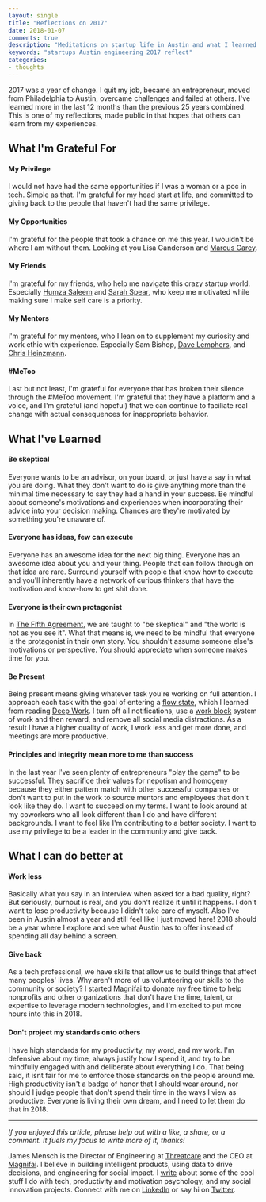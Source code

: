 ```yaml
---
layout: single
title: "Reflections on 2017"
date: 2018-01-07
comments: true
description: "Meditations on startup life in Austin and what I learned in 2017."
keywords: "startups Austin engineering 2017 reflect"
categories:
- thoughts
---
```


2017 was a year of change. I quit my job, became an entrepreneur, moved from Philadelphia to Austin, overcame challenges and failed at others.
I've learned more in the last 12 months than the previous 25 years combined. This is one of my reflections, made public in that hopes that others can learn from my experiences.

## What I'm Grateful For

#### My Privilege
I would not have had the same opportunities if I was a woman or a poc in tech. Simple as that.
I'm grateful for my head start at life, and committed to giving back to the people that haven't had the same privilege.


#### My Opportunities
I'm grateful for the people that took a chance on me this year. I wouldn't be where I am without them. Looking at you Lisa Ganderson and [Marcus Carey](https://twitter.com/marcusjcarey).


#### My Friends
I'm grateful for my friends, who help me navigate this crazy startup world. Especially [Humza Saleem](https://twitter.com/hsaleem101) and [Sarah Spear](https://twitter.com/spearsarah), who keep me motivated while making sure I make self care is a priority.


#### My Mentors
I'm grateful for my mentors, who I lean on to supplement my curiosity and work ethic with experience. Especially Sam Bishop, [Dave Lemphers](https://twitter.com/davidlem), and [Chris Heinzmann](https://twitter.com/sirchristian).

#### #MeToo
Last but not least, I'm grateful for everyone that has broken their silence through the #MeToo movement. I'm grateful that they have a platform and a voice, and I'm grateful (and hopeful) that we can continue to faciliate real change with actual consequences for inappropriate behavior.

## What I've Learned
#### Be skeptical
Everyone wants to be an advisor, on your board, or just have a say in what you are doing.
What they don't want to do is give anything more than the minimal time necessary to say they had a hand in your success.
Be mindful about someone's motivations and experiences when incorporating their advice into your decision making. Chances are they're motivated by something you're unaware of.


#### Everyone has ideas, few can execute
Everyone has an awesome idea for the next big thing. Everyone has an awesome idea about you and your thing. People that can follow through on that idea are rare.
Surround yourself with people that know how to execute and you'll inherently have a network of curious thinkers that have the motivation and know-how to get shit done.


#### Everyone is their own protagonist
In [The Fifth Agreement](https://www.amazon.com/Fifth-Agreement-Practical-Self-Mastery-Toltec/dp/1878424610), we are taught to "be skeptical" and "the world is not as you see it".
What that means is, we need to be mindful that everyone is the protagonist in their own story. You shouldn't assume someone else's motivations or perspective. You should appreciate when someone makes time for you.


#### Be Present
Being present means giving whatever task you're working on full attention. I approach each task with the goal of entering a [flow state](https://en.wikipedia.org/wiki/Flow_(psychology)), which I learned from reading [Deep Work](https://www.amazon.com/Deep-Work-Focused-Success-Distracted/dp/1455586692). I turn off all notifications, use a [work block](https://medium.com/growthvarsity/managing-willpower-and-staying-productive-26448cf1f048) system of work and then reward, and remove all social media distractions. As a result I have a higher quality of work, I work less and get more done, and meetings are more productive.


#### Principles and integrity mean more to me than success
In the last year I've seen plenty of entrepreneurs "play the game" to be successful. They sacrifice their values for nepotism and homogeny because they either pattern match with other successful companies or don't want to put in the work to source mentors and employees that don't look like they do. I want to succeed on my terms. I want to look around at my coworkers who all look different than I do and have different backgrounds. I want to feel like I'm contributing to a better society. I want to use my privilege to be a leader in the community and give back.

## What I can do better at


#### Work less
Basically what you say in an interview when asked for a bad quality, right? But seriously, burnout is real, and you don't realize it until it happens. I don't want to lose productivity because I didn't take care of myself. Also I've been in Austin almost a year and still feel like I just moved here! 2018 should be a year where I explore and see what Austin has to offer instead of spending all day behind a screen.


#### Give back
As a tech professional, we have skills that allow us to build things that affect many peoples' lives. Why aren't more of us volunteering our skills to the community or society? I started [Magnifai](http://magnifai.io) to donate my free time to help nonprofits and other organizations that don't have the time, talent, or expertise to leverage modern technologies, and I'm excited to put more hours into this in 2018.


#### Don't project my standards onto others
I have high standards for my productivity, my word, and my work. I'm defensive about my time, always justify how I spend it, and try to be mindfully engaged with and deliberate about everything I do. That being said, it isnt fair for me to enforce those standards on the people around me. High productivity isn't a badge of honor that I should wear around, nor should I judge people that don't spend their time in the ways I view as productive. Everyone is living their own dream, and I need to let them do that in 2018.

---


*If you enjoyed this article, please help out with a like, a share, or a comment. It fuels my focus to write more of it, thanks!*


James Mensch is the Director of Engineering at <a href='https://threatcare.com'>Threatcare</a> and the CEO at <a href='http://magnifai.io'>Magnifai</a>. I believe in building intelligent products, using data to drive decisions, and engineering for social impact. I <a href='https://medium.com/@james_mensch'>write</a> about some of the cool stuff I do with tech, productivity and motivation psychology, and my social innovation projects. Connect with me on <a href='https://www.linkedin.com/in/james-mensch/'>LinkedIn</a> or say hi on <a href='https://twitter.com/thebestmensch'>Twitter</a>.